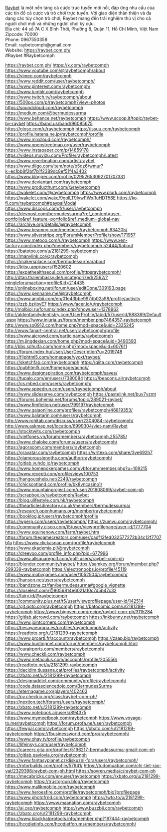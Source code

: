 <p><a target="_blank" href="https://raybet.com.ph/" rel="noreferrer noopener">Raybet</a> là một nền tảng cá cược trực tuyến mới nổi, đáp ứng nhu cầu của các tín đồ cá cược và trò chơi trực tuyến. Với giao diện thân thiện và đa dạng các tùy chọn trò chơi, Raybet mang đến trải nghiệm thú vị cho cả người chơi mới và những người chơi kỳ cựu.<br>Địa chỉ: 44 số 7A C X Bình Thới, Phường 8, Quận 11, Hồ Chí Minh, Việt Nam<br>Zipcode: 70000<br>Phone: 0967550358<br>Email: raybetcomph@gmail.com<br>Website: <a target="_blank" href="https://raybet.com.ph/" rel="noreferrer noopener">https://raybet.com.ph/</a><br>#Raybet #Raybetcomph</p>
<a href="https://raybet.com.ph/">https://raybet.com.ph/</a>
<a href="https://x.com/raybetcomph">https://x.com/raybetcomph</a>
<a href="https://www.youtube.com/@raybetcomph/about">https://www.youtube.com/@raybetcomph/about</a>
<a href="https://vimeo.com/raybetcomph">https://vimeo.com/raybetcomph</a>
<a href="https://www.reddit.com/user/raybetcomph/">https://www.reddit.com/user/raybetcomph/</a>
<a href="https://www.pinterest.com/raybetcomph/">https://www.pinterest.com/raybetcomph/</a>
<a href="https://www.tumblr.com/raybetcomph">https://www.tumblr.com/raybetcomph</a>
<a href="https://www.twitch.tv/raybetcomph/about">https://www.twitch.tv/raybetcomph/about</a>
<a href="https://500px.com/p/raybetcomph?view=photos">https://500px.com/p/raybetcomph?view=photos</a>
<a href="https://soundcloud.com/raybetcomph">https://soundcloud.com/raybetcomph</a>
<a href="https://medium.com/@bermudessurma">https://medium.com/@bermudessurma</a>
<a href="https://www.behance.net/raybetcomph">https://www.behance.net/raybetcomph</a>
<a href="https://www.scoop.it/topic/raybet-by-raybet">https://www.scoop.it/topic/raybet-by-raybet</a>
<a href="https://band.us/band/96085675">https://band.us/band/96085675</a>
<a href="https://glose.com/u/raybetcomph">https://glose.com/u/raybetcomph</a>
<a href="https://issuu.com/raybetcomph">https://issuu.com/raybetcomph</a>
<a href="https://profile.hatena.ne.jp/raybetcomph/profile">https://profile.hatena.ne.jp/raybetcomph/profile</a>
<a href="https://www.mixcloud.com/raybetcomph/">https://www.mixcloud.com/raybetcomph/</a>
<a href="https://www.openstreetmap.org/user/raybetcomph">https://www.openstreetmap.org/user/raybetcomph</a>
<a href="https://www.instapaper.com/p/14859178">https://www.instapaper.com/p/14859178</a>
<a href="https://videos.muvizu.com/Profile/raybetcomph/Latest">https://videos.muvizu.com/Profile/raybetcomph/Latest</a>
<a href="https://www.reverbnation.com/artist/raybet">https://www.reverbnation.com/artist/raybet</a>
<a href="https://www.diigo.com/item/note/b5dz6/wmur?k=ec1bb8f2bf7b1f2389dc8ef51f4a3402">https://www.diigo.com/item/note/b5dz6/wmur?k=ec1bb8f2bf7b1f2389dc8ef51f4a3402</a>
<a href="https://www.blogger.com/profile/02952653092701707331">https://www.blogger.com/profile/02952653092701707331</a>
<a href="https://www.deviantart.com/raybetcomph">https://www.deviantart.com/raybetcomph</a>
<a href="https://www.producthunt.com/@raybetcomph">https://www.producthunt.com/@raybetcomph</a>
<a href="https://wakelet.com/@raybetcomph">https://wakelet.com/@raybetcomph</a>
<a href="https://www.plurk.com/raybetcomph">https://www.plurk.com/raybetcomph</a>
<a href="https://wakelet.com/wake/9golLT9lywPWxRuHDT58E">https://wakelet.com/wake/9golLT9lywPWxRuHDT58E</a>
<a href="https://ko-fi.com/raybetcomph#paypalModal">https://ko-fi.com/raybetcomph#paypalModal</a>
<a href="https://www.discogs.com/fr/user/raybetcomph">https://www.discogs.com/fr/user/raybetcomph</a>
<a href="https://devpost.com/bermudessurma?ref_content=user-portfolio&ref_feature=portfolio&ref_medium=global-nav">https://devpost.com/bermudessurma?ref_content=user-portfolio&ref_feature=portfolio&ref_medium=global-nav</a>
<a href="https://archive.org/details/@raybetcomph">https://archive.org/details/@raybetcomph</a>
<a href="https://www.beamng.com/members/raybetcomph.634205/">https://www.beamng.com/members/raybetcomph.634205/</a>
<a href="https://www.silverstripe.org/ForumMemberProfile/show/171957">https://www.silverstripe.org/ForumMemberProfile/show/171957</a>
<a href="https://www.metooo.com/u/raybetcomph">https://www.metooo.com/u/raybetcomph</a>
<a href="https://www.xen-factory.com/index.php?members/raybetcomph.52444/#about">https://www.xen-factory.com/index.php?members/raybetcomph.52444/#about</a>
<a href="https://batotoo.com/u/2181299-raybetcomph">https://batotoo.com/u/2181299-raybetcomph</a>
<a href="https://manylink.co/@raybetcomph">https://manylink.co/@raybetcomph</a>
<a href="https://makersplace.com/bermudessurma/about">https://makersplace.com/bermudessurma/about</a>
<a href="https://kitsu.app/users/1520602">https://kitsu.app/users/1520602</a>
<a href="https://expathealthseoul.com/profile/httpsraybetcomph/">https://expathealthseoul.com/profile/httpsraybetcomph/</a>
<a href="http://dtan.thaiembassy.de/uncategorized/2562/?mingleforumaction=profile&id=214435">http://dtan.thaiembassy.de/uncategorized/2562/?mingleforumaction=profile&id=214435</a>
<a href="http://onlineboxing.net/jforum/user/editDone/309193.page">http://onlineboxing.net/jforum/user/editDone/309193.page</a>
<a href="https://www.penname.me/@raybetcomph">https://www.penname.me/@raybetcomph</a>
<a href="https://www.anobii.com/en/01e43bbe997db02a98/profile/activity">https://www.anobii.com/en/01e43bbe997db02a98/profile/activity</a>
<a href="https://zzb.bz/ipvE7">https://zzb.bz/ipvE7</a>
<a href="https://www.facer.io/u/raybetcomph">https://www.facer.io/u/raybetcomph</a>
<a href="http://molbiol.ru/forums/index.php?showuser=1378962">http://molbiol.ru/forums/index.php?showuser=1378962</a>
<a href="http://aldenfamilydentistry.com/UserProfile/tabid/57/userId/888389/Default.aspx">http://aldenfamilydentistry.com/UserProfile/tabid/57/userId/888389/Default.aspx</a>
<a href="https://www.iniuria.us/forum/member.php?464357-raybetcomph">https://www.iniuria.us/forum/member.php?464357-raybetcomph</a>
<a href="http://www.so0912.com/home.php?mod=space&uid=2335245">http://www.so0912.com/home.php?mod=space&uid=2335245</a>
<a href="http://www.fanart-central.net/user/raybetcomph/profile">http://www.fanart-central.net/user/raybetcomph/profile</a>
<a href="https://www.aicrowd.com/participants/raybetcomph">https://www.aicrowd.com/participants/raybetcomph</a>
<a href="https://m.jingdexian.com/home.php?mod=space&uid=3490593">https://m.jingdexian.com/home.php?mod=space&uid=3490593</a>
<a href="http://bbs.sdhuifa.com/home.php?mod=space&uid=607611">http://bbs.sdhuifa.com/home.php?mod=space&uid=607611</a>
<a href="https://forum.index.hu/User/UserDescription?u=2019748">https://forum.index.hu/User/UserDescription?u=2019748</a>
<a href="https://fliphtml5.com/homepage/vyoxt/raybet/">https://fliphtml5.com/homepage/vyoxt/raybet/</a>
<a href="https://sketchfab.com/raybetcomph">https://sketchfab.com/raybetcomph</a>
<a href="https://qiita.com/raybetcomph">https://qiita.com/raybetcomph</a>
<a href="https://pubhtml5.com/homepage/acnok/">https://pubhtml5.com/homepage/acnok/</a>
<a href="https://www.designspiration.com/raybetcomph/saves/">https://www.designspiration.com/raybetcomph/saves/</a>
<a href="https://tupalo.com/en/users/7380084">https://tupalo.com/en/users/7380084</a>
<a href="https://beacons.ai/raybetcomph">https://beacons.ai/raybetcomph</a>
<a href="https://os.mbed.com/users/raybetcomph/">https://os.mbed.com/users/raybetcomph/</a>
<a href="https://www.speedrun.com/users/raybetcomph/about">https://www.speedrun.com/users/raybetcomph/about</a>
<a href="https://www.slideserve.com/raybetcomph">https://www.slideserve.com/raybetcomph</a>
<a href="https://pastelink.net/buv7vzmt">https://pastelink.net/buv7vzmt</a>
<a href="https://forums.bohemia.net/forums/topic/289021-raybet/">https://forums.bohemia.net/forums/topic/289021-raybet/</a>
<a href="https://www.fimfiction.net/user/799197/raybetcomph">https://www.fimfiction.net/user/799197/raybetcomph</a>
<a href="https://www.gaiaonline.com/profiles/raybetcomph/46819353/">https://www.gaiaonline.com/profiles/raybetcomph/46819353/</a>
<a href="https://www.balatarin.com/users/raybetcomph">https://www.balatarin.com/users/raybetcomph</a>
<a href="http://www.rohitab.com/discuss/user/2304084-raybetcomph/">http://www.rohitab.com/discuss/user/2304084-raybetcomph/</a>
<a href="http://www.askmap.net/location/6999304/viet-nam/Raybet">http://www.askmap.net/location/6999304/viet-nam/Raybet</a>
<a href="https://stocktwits.com/raybetcomph">https://stocktwits.com/raybetcomph</a>
<a href="https://vietfones.vn/forum/members/raybetcomph.255785/">https://vietfones.vn/forum/members/raybetcomph.255785/</a>
<a href="https://www.chaloke.com/forums/users/raybetcomph/">https://www.chaloke.com/forums/users/raybetcomph/</a>
<a href="https://agoracom.com/members/raybetcomph">https://agoracom.com/members/raybetcomph</a>
<a href="https://gravatar.com/raybetcomph">https://gravatar.com/raybetcomph</a>
<a href="https://writexo.com/share/3ye692h7">https://writexo.com/share/3ye692h7</a>
<a href="https://glamorouslengths.com/author/raybetcomph/">https://glamorouslengths.com/author/raybetcomph/</a>
<a href="https://gitlab.vuhdo.io/raybetcomph">https://gitlab.vuhdo.io/raybetcomph</a>
<a href="https://www.homepokergames.com/vbforum/member.php?u=109215">https://www.homepokergames.com/vbforum/member.php?u=109215</a>
<a href="https://www.recepti.com/profile/view/100753">https://www.recepti.com/profile/view/100753</a>
<a href="https://hangoutshelp.net/2249/raybetcomph">https://hangoutshelp.net/2249/raybetcomph</a>
<a href="https://chicscotland.com/profile/bk8vncasino1/">https://chicscotland.com/profile/bk8vncasino1/</a>
<a href="https://www.mountainproject.com/user/201908069/raybet-com-ph">https://www.mountainproject.com/user/201908069/raybet-com-ph</a>
<a href="https://scrapbox.io/raybetcomph/Raybet">https://scrapbox.io/raybetcomph/Raybet</a>
<a href="https://blog.ulifestyle.com.hk/raybetcomph">https://blog.ulifestyle.com.hk/raybetcomph</a>
<a href="https://thearticlesdirectory.co.uk/members/bermudessurma/">https://thearticlesdirectory.co.uk/members/bermudessurma/</a>
<a href="https://research.openhumans.org/member/raybetcomph/">https://research.openhumans.org/member/raybetcomph/</a>
<a href="https://booklog.jp/users/raybetcomph/profile">https://booklog.jp/users/raybetcomph/profile</a>
<a href="https://wperp.com/users/raybetcomph/">https://wperp.com/users/raybetcomph/</a>
<a href="https://zumvu.com/raybetcomph/">https://zumvu.com/raybetcomph/</a>
<a href="https://community.cisco.com/t5/user/viewprofilepage/user-id/1777704">https://community.cisco.com/t5/user/viewprofilepage/user-id/1777704</a>
<a href="https://www.equinenow.com/farm/raybet.htm">https://www.equinenow.com/farm/raybet.htm</a>
<a href="https://forum.thegamecreators.com/user/cadf13fed032577272b34c12f7707b1a">https://forum.thegamecreators.com/user/cadf13fed032577272b34c12f7707b1a</a>
<a href="https://www.clickasnap.com/profile/raybetcomph">https://www.clickasnap.com/profile/raybetcomph</a>
<a href="https://www.ekademia.pl/@raybetcomph">https://www.ekademia.pl/@raybetcomph</a>
<a href="https://dreevoo.com/profile_info.php?pid=677996">https://dreevoo.com/profile_info.php?pid=677996</a>
<a href="https://www.allsquaregolf.com/golf-users/raybet-com-ph">https://www.allsquaregolf.com/golf-users/raybet-com-ph</a>
<a href="https://blender.community/raybet/">https://blender.community/raybet/</a>
<a href="https://samkey.org/forum/member.php?299339-raybetcomph">https://samkey.org/forum/member.php?299339-raybetcomph</a>
<a href="https://electronoobs.io/profile/45119">https://electronoobs.io/profile/45119</a>
<a href="https://www.mobygames.com/user/1052504/raybetcomph/">https://www.mobygames.com/user/1052504/raybetcomph/</a>
<a href="https://hanson.net/users/raybetcomph">https://hanson.net/users/raybetcomph</a>
<a href="https://bandzone.cz/fan/bermudessurma#google_vignette">https://bandzone.cz/fan/bermudessurma#google_vignette</a>
<a href="https://doselect.com/@8056814e6021a10c7d5b47c32">https://doselect.com/@8056814e6021a10c7d5b47c32</a>
<a href="https://fairy.id/@raybetcomph">https://fairy.id/@raybetcomph</a>
<a href="https://community.plus.net/t5/user/viewprofilepage/user-id/142514">https://community.plus.net/t5/user/viewprofilepage/user-id/142514</a>
<a href="https://git.qoto.org/raybetcomph">https://git.qoto.org/raybetcomph</a>
<a href="https://batocomic.com/u/2181299-raybetcomph">https://batocomic.com/u/2181299-raybetcomph</a>
<a href="https://www.bigoven.com/recipe/raybet-com-ph/3115284">https://www.bigoven.com/recipe/raybet-com-ph/3115284</a>
<a href="https://gitlab.aicrowd.com/raybetcomph">https://gitlab.aicrowd.com/raybetcomph</a>
<a href="https://inkbunny.net/raybetcomph">https://inkbunny.net/raybetcomph</a>
<a href="https://www.jointcorners.com/raybetcomph">https://www.jointcorners.com/raybetcomph</a>
<a href="https://besayaeuropa.es/profiles/raybetcomph/activity">https://besayaeuropa.es/profiles/raybetcomph/activity</a>
<a href="https://readtoto.org/u/2181299-raybetcomph">https://readtoto.org/u/2181299-raybetcomph</a>
<a href="https://www.proarti.fr/account/raybetcomph">https://www.proarti.fr/account/raybetcomph</a>
<a href="https://zaap.bio/raybetcomph">https://zaap.bio/raybetcomph</a>
<a href="https://www.huntingnet.com/forum/members/raybetcomph.html">https://www.huntingnet.com/forum/members/raybetcomph.html</a>
<a href="https://ourairports.com/members/raybetcomph/">https://ourairports.com/members/raybetcomph/</a>
<a href="https://www.checkli.com/raybetcomph">https://www.checkli.com/raybetcomph</a>
<a href="https://www.metaculus.com/accounts/profile/205556/">https://www.metaculus.com/accounts/profile/205556/</a>
<a href="https://readtoto.net/u/2181299-raybetcomph">https://readtoto.net/u/2181299-raybetcomph</a>
<a href="https://decidim.tjussana.cat/profiles/raybetcomph/activity">https://decidim.tjussana.cat/profiles/raybetcomph/activity</a>
<a href="https://zbato.net/u/2181299-raybetcomph">https://zbato.net/u/2181299-raybetcomph</a>
<a href="https://designaddict.com/community/profile/raybetcomph/">https://designaddict.com/community/profile/raybetcomph/</a>
<a href="https://code.datasciencedojo.com/BermudesSurma">https://code.datasciencedojo.com/BermudesSurma</a>
<a href="https://eternagame.org/players/402463">https://eternagame.org/players/402463</a>
<a href="https://py.checkio.org/class/raybet-com-ph/">https://py.checkio.org/class/raybet-com-ph/</a>
<a href="https://nextion.tech/forums/users/raybetcomph/">https://nextion.tech/forums/users/raybetcomph/</a>
<a href="https://xbato.net/u/2181299-raybetcomph">https://xbato.net/u/2181299-raybetcomph</a>
<a href="https://www.notebook.ai/users/894375">https://www.notebook.ai/users/894375</a>
<a href="https://www.mymeetbook.com/raybetcomph">https://www.mymeetbook.com/raybetcomph</a>
<a href="https://www.voyage-to.me/raybetcomph">https://www.voyage-to.me/raybetcomph</a>
<a href="https://forum.profa.ne/user/raybetcomph">https://forum.profa.ne/user/raybetcomph</a>
<a href="https://fewpal.com/raybetcomph">https://fewpal.com/raybetcomph</a>
<a href="https://xbato.com/u/2181299-raybetcomph">https://xbato.com/u/2181299-raybetcomph</a>
<a href="https://1businessworld.com/pro/raybetcomph/">https://1businessworld.com/pro/raybetcomph/</a>
<a href="https://www.ohay.tv/profile/raybetcomph">https://www.ohay.tv/profile/raybetcomph</a>
<a href="https://lifeinsys.com/user/raybetcomph">https://lifeinsys.com/user/raybetcomph</a>
<a href="https://careers.gita.org/profiles/5196217-bermudessurma-gmail-com-ph">https://careers.gita.org/profiles/5196217-bermudessurma-gmail-com-ph</a>
<a href="https://gitlab.pavlovia.org/raybetcomph">https://gitlab.pavlovia.org/raybetcomph</a>
<a href="https://www.fantasyplanet.cz/diskuzni-fora/users/raybetcomph/">https://www.fantasyplanet.cz/diskuzni-fora/users/raybetcomph/</a>
<a href="https://rotorbuilds.com/profile/57641/">https://rotorbuilds.com/profile/57641/</a>
<a href="https://tudomuaban.com/chi-tiet-rao-vat/2329398/raybet-com-ph.html">https://tudomuaban.com/chi-tiet-rao-vat/2329398/raybet-com-ph.html</a>
<a href="https://sovren.media/c/raybet-com-ph">https://sovren.media/c/raybet-com-ph</a>
<a href="https://mecabricks.com/en/user/raybetcomph">https://mecabricks.com/en/user/raybetcomph</a>
<a href="https://xbato.org/u/2181299-raybetcomph">https://xbato.org/u/2181299-raybetcomph</a>
<a href="https://trustgroup.blog/raybetcomph">https://trustgroup.blog/raybetcomph</a>
<a href="https://www.malikmobile.com/raybetcomph">https://www.malikmobile.com/raybetcomph</a>
<a href="https://www.heroesfire.com/profile/raybetcomph/bio?profilepage">https://www.heroesfire.com/profile/raybetcomph/bio?profilepage</a>
<a href="https://www.photofrnd.com/raybetcomph">https://www.photofrnd.com/raybetcomph</a>
<a href="https://wto.to/u/2181299-raybetcomph">https://wto.to/u/2181299-raybetcomph</a>
<a href="https://www.maanation.com/raybetcomph">https://www.maanation.com/raybetcomph</a>
<a href="https://ai.ceo/raybetcomph">https://ai.ceo/raybetcomph</a>
<a href="https://www.buzzbii.com/raybetcomph">https://www.buzzbii.com/raybetcomph</a>
<a href="https://zbato.org/u/2181299-raybetcomph">https://zbato.org/u/2181299-raybetcomph</a>
<a href="https://www.blackhatprotools.info/member.php?197444-raybetcomph">https://www.blackhatprotools.info/member.php?197444-raybetcomph</a>
<a href="https://hcgdietinfo.com/hcgdietforums/members/raybetcomph/">https://hcgdietinfo.com/hcgdietforums/members/raybetcomph/</a>
